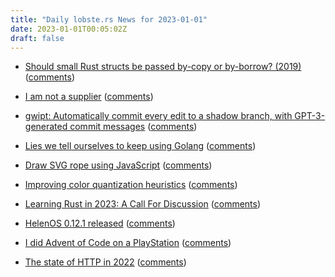 ```yaml
---
title: "Daily lobste.rs News for 2023-01-01"
date: 2023-01-01T00:05:02Z
draft: false
---
```






- [Should small Rust structs be passed by-copy or by-borrow? (2019)](https://www.forrestthewoods.com/blog/should-small-rust-structs-be-passed-by-copy-or-by-borrow/)
  ([comments](https://lobste.rs/s/z3hjwp/should_small_rust_structs_be_passed_by))



- [I am not a supplier](https://www.softwaremaxims.com/blog/not-a-supplier)
  ([comments](https://lobste.rs/s/qaqfpe/i_am_not_supplier))



- [gwipt: Automatically commit every edit to a shadow branch, with GPT-3-generated commit messages](https://github.com/benwr/gwipt)
  ([comments](https://lobste.rs/s/p5sm4a/gwipt_automatically_commit_every_edit))



- [Lies we tell ourselves to keep using Golang](https://fasterthanli.me/articles/lies-we-tell-ourselves-to-keep-using-golang)
  ([comments](https://lobste.rs/s/deni6q/lies_we_tell_ourselves_keep_using_golang))



- [Draw SVG rope using JavaScript](https://muffinman.io/blog/draw-svg-rope-using-javascript/)
  ([comments](https://lobste.rs/s/uhc5m7/draw_svg_rope_using_javascript))



- [Improving color quantization heuristics](http://blog.pkh.me/p/39-improving-color-quantization-heuristics.html)
  ([comments](https://lobste.rs/s/qmhlii/improving_color_quantization))



- [Learning Rust in 2023: A Call For Discussion](https://naiveai.hashnode.dev/learning-rust-in-2023-a-call-for-discussion)
  ([comments](https://lobste.rs/s/cnhdam/learning_rust_2023_call_for_discussion))



- [HelenOS 0.12.1 released](http://www.helenos.org/wiki/ReleaseNotes/0.12.1)
  ([comments](https://lobste.rs/s/swyzad/helenos_0_12_1_released))



- [I did Advent of Code on a PlayStation](https://bvisness.me/advent-of-dreams/)
  ([comments](https://lobste.rs/s/ycrllw/i_did_advent_code_on_playstation))



- [The state of HTTP in 2022](https://blog.cloudflare.com/the-state-of-http-in-2022/)
  ([comments](https://lobste.rs/s/lj7ib7/state_http_2022))


